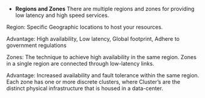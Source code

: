 * **Regions and Zones**
There are multiple regions and zones for providing low latency and high speed services.

Region: Specific Geographic locations to host your resources.

Advantage: High availability, Low latency, Global footprint, Adhere to government regulations

Zones: The technique to achieve high availability in the same region. Zones in a single region are connected through low-latency links.

Advantage: Increased availability and fault tolerance within the same region. Each zone has one or more discrete clusters, where Cluster’s are the distinct physical infrastructure that is housed in a data-center.
